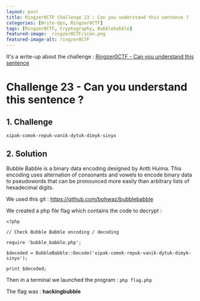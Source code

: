 ```yaml
---
layout: post
title: Ringzer0CTF Challenge 23 : Can you understand this sentence ?
categories: [Write-Ups, Ringzer0CTF]
tags: [Ringzer0CTF, Cryptography, Bubblebabble]
featured-image:  ringzer0CTF/icon.png
featured-image-alt: ringzer0CTF
---
```


It's a write-up about the challenge : [Ringzer0CTF - Can you understand this sentence](https://ringzer0ctf.com/challenges/23)

# Challenge 23 - Can you understand this sentence ?

## 1. Challenge

```xipak-comok-repuk-vanik-dytuk-dimyk-sinyx```

## 2. Solution

Bubble Babble is a binary data encoding designed by Antti Huima. This encoding uses alternation of consonants and vowels to encode binary data to pseudowords that can be pronounced more easily than arbitrary lists of hexadecimal digits. 

We used this git : https://github.com/bohwaz/bubblebabble

We created a php file flag which contains the code to decrypt :

```
<?php

// Check Bubble Babble encoding / decoding

require 'bubble_babble.php';

$decoded = BubbleBabble::Decode('xipak-comok-repuk-vanik-dytuk-dimyk-sinyx');

print $decoded;
```

Then in a terminal we launched the program : `php flag.php`

The flag was : **hackingbubble**